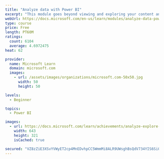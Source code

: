 ```yaml
---
title: "Analyze data with Power BI"
excerpt: "This module goes beyond viewing and exploring your content and explains how to interact with it by working with reports and dashboards to uncover and share new business insights."
webUrl: https://docs.microsoft.com/en-us/learn/modules/analyze-data-power-bi/
type: course
price: Free
length: PT60M
ratings:
  count: 6104
  average: 4.6972475
heat: 62

provider:
  name: Microsoft Learn
  domain: microsoft.com
  images:
    - url: /assets/images/organizations/microsoft.com-50x50.jpg
      width: 50
      height: 50

levels:
  - Beginner

topics:
  - Power BI

images:
  - url: https://docs.microsoft.com/learn/achievements/analyze-explore-data-power-bi-social.png
    width: 643
    height: 321
    isCached: true

secured: "VZ8zZiE3XSvYVWyET2cp4MnEDvhpCC5WmmMi8ALR9UWsghBsQdV734YIS6Si0O5lTT/8RyDUv3QfYkme3OgQ5RB00dAI+a7/567BF+FzD5qmLX2dUTYbiXDTemeOy9BcHJcqyB61zY3DN8x4fUSLqKxUMJhzTxVD4Du/ZgKokOJVHvdoSmwt7mjLP0nhI1dRW3bM+TpVCxD4D7MK809VhcqgiqDI5DURsqIpKoMjGprI4Ae6B4wr099KYuoevm46k/jiJtu++KFQ0DDKtfn22A3vrff8cuZZhXYeAYwkJBdVtKG0rmtLcismZCKdv1PSxQBVMSYnjMVP0wx41PIPdjbRvSq1mdIVgsELLjADd0MJSE5m2CRx1ZOD+AGUsSvd1p1sCJDp1u/QuLAclhahDbqhCnv4Sd9NPrqy2xkWoVA=;6l5ZUugjaddSOhiQQGdsDw=="
---
```


